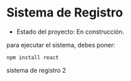 <h1> Sistema de Registro</h1>

- Estado del proyecto: En construcción.

para ejecutar el sistema, debes poner:

```npm install react```

sistema de registro 2
